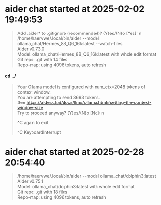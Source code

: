 
# aider chat started at 2025-02-02 19:49:53

> Add .aider* to .gitignore (recommended)? (Y)es/(N)o [Yes]: n  
> /home/haervwe/.local/bin/aider --model ollama_chat/Hermes_8B_Q6_16k:latest --watch-files  
> Aider v0.73.0  
> Model: ollama_chat/Hermes_8B_Q6_16k:latest with whole edit format  
> Git repo: .git with 14 files  
> Repo-map: using 4096 tokens, auto refresh  

#### cd ../  
> Your Ollama model is configured with num_ctx=2048 tokens of context window.  
> You are attempting to send 3693 tokens.  
> See https://aider.chat/docs/llms/ollama.html#setting-the-context-window-size  
> Try to proceed anyway? (Y)es/(N)o [No]: n  
>  
>  
> ^C again to exit  
>  
>  
> ^C KeyboardInterrupt  

# aider chat started at 2025-02-28 20:54:40

> /home/haervwe/.local/bin/aider --model ollama_chat/dolphin3:latest  
> Aider v0.75.1  
> Model: ollama_chat/dolphin3:latest with whole edit format  
> Git repo: .git with 18 files  
> Repo-map: using 4096 tokens, auto refresh  
